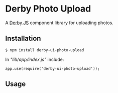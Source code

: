 Derby Photo Upload
==================

A [Derby JS](http://derbyjs.com) component library for uploading photos.

Installation
------------

    $ npm install derby-ui-photo-upload

In *"lib/app/index.js"* include:

    app.use(require('derby-ui-photo-upload'));

Usage
-----